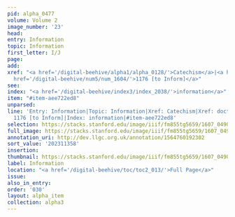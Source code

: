 ```yaml
---
pid: alpha_0477
volume: Volume 2
image_number: '23'
head:
entry: Information
topic: Information
first_letter: I/J
page:
add:
xref: "<a href='/digital-beehive/alpha1/alpha_0128/'>Catechism</a>|<a href='/digital-beehive/alpha1/alpha_0259/'>doctrine</a>|<a
  href='/digital-beehive/num5/num_1604/'>1176 [to Inform]</a>"
see:
index: "<a href='/digital-beehive/index3/index_2038/'>information</a>"
item: "#item-aee722ed8"
unparsed:
line: 'Entry: Information|Topic: Information|Xref: Catechism|Xref: doctrine|Xref:
  1176 [to Inform]|Index: information|#item-aee722ed8'
selection: https://stacks.stanford.edu/image/iiif/fm855tg5659/1607_0490/339,1358,3019,480/full/0/default.jpg
full_image: https://stacks.stanford.edu/image/iiif/fm855tg5659/1607_0490/full/full/0/default.jpg
annotation_uri: http://dev.llgc.org.uk/annotation/1564760192302
sort_value: '202311358'
insertion:
thumbnail: https://stacks.stanford.edu/image/iiif/fm855tg5659/1607_0490/339,1358,600,180/250,/0/default.jpg
label: Information
location: "<a href='/digital-beehive/toc/toc2_013/'>Full Page</a>"
issue:
also_in_entry:
order: '030'
layout: alpha_item
collection: alpha3
---
```

